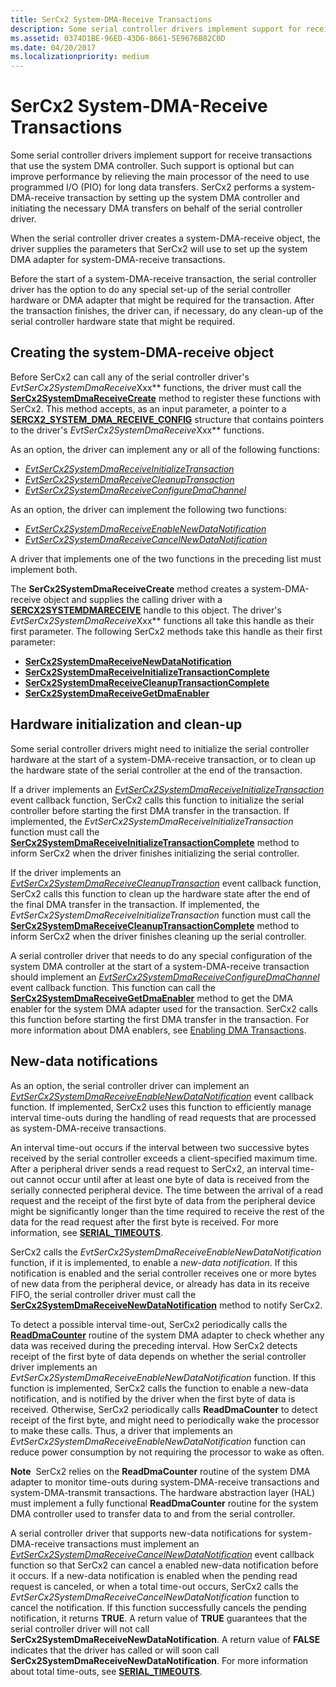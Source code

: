 ```yaml
---
title: SerCx2 System-DMA-Receive Transactions
description: Some serial controller drivers implement support for receive transactions that use the system DMA controller.
ms.assetid: 0374D1BE-96ED-43D6-8661-5E9676B82C0D
ms.date: 04/20/2017
ms.localizationpriority: medium
---
```


# SerCx2 System-DMA-Receive Transactions


Some serial controller drivers implement support for receive transactions that use the system DMA controller. Such support is optional but can improve performance by relieving the main processor of the need to use programmed I/O (PIO) for long data transfers. SerCx2 performs a system-DMA-receive transaction by setting up the system DMA controller and initiating the necessary DMA transfers on behalf of the serial controller driver.

When the serial controller driver creates a system-DMA-receive object, the driver supplies the parameters that SerCx2 will use to set up the system DMA adapter for system-DMA-receive transactions.

Before the start of a system-DMA-receive transaction, the serial controller driver has the option to do any special set-up of the serial controller hardware or DMA adapter that might be required for the transaction. After the transaction finishes, the driver can, if necessary, do any clean-up of the serial controller hardware state that might be required.

## Creating the system-DMA-receive object


Before SerCx2 can call any of the serial controller driver's *EvtSerCx2SystemDmaReceive*Xxx** functions, the driver must call the [**SerCx2SystemDmaReceiveCreate**](https://msdn.microsoft.com/library/windows/hardware/dn265279) method to register these functions with SerCx2. This method accepts, as an input parameter, a pointer to a [**SERCX2\_SYSTEM\_DMA\_RECEIVE\_CONFIG**](https://msdn.microsoft.com/library/windows/hardware/dn265339) structure that contains pointers to the driver's *EvtSerCx2SystemDmaReceive*Xxx** functions.

As an option, the driver can implement any or all of the following functions:

-   [*EvtSerCx2SystemDmaReceiveInitializeTransaction*](https://msdn.microsoft.com/library/windows/hardware/dn265232)
-   [*EvtSerCx2SystemDmaReceiveCleanupTransaction*](https://msdn.microsoft.com/library/windows/hardware/dn265229)
-   [*EvtSerCx2SystemDmaReceiveConfigureDmaChannel*](https://msdn.microsoft.com/library/windows/hardware/dn265230)

As an option, the driver can implement the following two functions:

-   [*EvtSerCx2SystemDmaReceiveEnableNewDataNotification*](https://msdn.microsoft.com/library/windows/hardware/dn265231)
-   [*EvtSerCx2SystemDmaReceiveCancelNewDataNotification*](https://msdn.microsoft.com/library/windows/hardware/dn265228)

A driver that implements one of the two functions in the preceding list must implement both.

The **SerCx2SystemDmaReceiveCreate** method creates a system-DMA-receive object and supplies the calling driver with a [**SERCX2SYSTEMDMARECEIVE**](https://msdn.microsoft.com/library/windows/hardware/dn265284) handle to this object. The driver's *EvtSerCx2SystemDmaReceive*Xxx** functions all take this handle as their first parameter. The following SerCx2 methods take this handle as their first parameter:

-   [**SerCx2SystemDmaReceiveNewDataNotification**](https://msdn.microsoft.com/library/windows/hardware/dn265283)
-   [**SerCx2SystemDmaReceiveInitializeTransactionComplete**](https://msdn.microsoft.com/library/windows/hardware/dn265281)
-   [**SerCx2SystemDmaReceiveCleanupTransactionComplete**](https://msdn.microsoft.com/library/windows/hardware/dn265278)
-   [**SerCx2SystemDmaReceiveGetDmaEnabler**](https://msdn.microsoft.com/library/windows/hardware/dn265280)

## Hardware initialization and clean-up


Some serial controller drivers might need to initialize the serial controller hardware at the start of a system-DMA-receive transaction, or to clean up the hardware state of the serial controller at the end of the transaction.

If a driver implements an [*EvtSerCx2SystemDmaReceiveInitializeTransaction*](https://msdn.microsoft.com/library/windows/hardware/dn265232) event callback function, SerCx2 calls this function to initialize the serial controller before starting the first DMA transfer in the transaction. If implemented, the *EvtSerCx2SystemDmaReceiveInitializeTransaction* function must call the [**SerCx2SystemDmaReceiveInitializeTransactionComplete**](https://msdn.microsoft.com/library/windows/hardware/dn265281) method to inform SerCx2 when the driver finishes initializing the serial controller.

If the driver implements an [*EvtSerCx2SystemDmaReceiveCleanupTransaction*](https://msdn.microsoft.com/library/windows/hardware/dn265229) event callback function, SerCx2 calls this function to clean up the hardware state after the end of the final DMA transfer in the transaction. If implemented, the *EvtSerCx2SystemDmaReceiveInitializeTransaction* function must call the [**SerCx2SystemDmaReceiveCleanupTransactionComplete**](https://msdn.microsoft.com/library/windows/hardware/dn265278) method to inform SerCx2 when the driver finishes cleaning up the serial controller.

A serial controller driver that needs to do any special configuration of the system DMA controller at the start of a system-DMA-receive transaction should implement an [*EvtSerCx2SystemDmaReceiveConfigureDmaChannel*](https://msdn.microsoft.com/library/windows/hardware/dn265230) event callback function. This function can call the [**SerCx2SystemDmaReceiveGetDmaEnabler**](https://msdn.microsoft.com/library/windows/hardware/dn265280) method to get the DMA enabler for the system DMA adapter used for the transaction. SerCx2 calls this function before starting the first DMA transfer in the transaction. For more information about DMA enablers, see [Enabling DMA Transactions](https://msdn.microsoft.com/library/windows/hardware/ff540818).

## New-data notifications


As an option, the serial controller driver can implement an [*EvtSerCx2SystemDmaReceiveEnableNewDataNotification*](https://msdn.microsoft.com/library/windows/hardware/dn265231) event callback function. If implemented, SerCx2 uses this function to efficiently manage interval time-outs during the handling of read requests that are processed as system-DMA-receive transactions.

An interval time-out occurs if the interval between two successive bytes received by the serial controller exceeds a client-specified maximum time. After a peripheral driver sends a read request to SerCx2, an interval time-out cannot occur until after at least one byte of data is received from the serially connected peripheral device. The time between the arrival of a read request and the receipt of the first byte of data from the peripheral device might be significantly longer than the time required to receive the rest of the data for the read request after the first byte is received. For more information, see [**SERIAL\_TIMEOUTS**](https://msdn.microsoft.com/library/windows/hardware/hh439614).

SerCx2 calls the *EvtSerCx2SystemDmaReceiveEnableNewDataNotification* function, if it is implemented, to enable a *new-data notification*. If this notification is enabled and the serial controller receives one or more bytes of new data from the peripheral device, or already has data in its receive FIFO, the serial controller driver must call the [**SerCx2SystemDmaReceiveNewDataNotification**](https://msdn.microsoft.com/library/windows/hardware/dn265283) method to notify SerCx2.

To detect a possible interval time-out, SerCx2 periodically calls the [**ReadDmaCounter**](https://msdn.microsoft.com/library/windows/hardware/ff560782) routine of the system DMA adapter to check whether any data was received during the preceding interval. How SerCx2 detects receipt of the first byte of data depends on whether the serial controller driver implements an *EvtSerCx2SystemDmaReceiveEnableNewDataNotification* function. If this function is implemented, SerCx2 calls the function to enable a new-data notification, and is notified by the driver when the first byte of data is received. Otherwise, SerCx2 periodically calls **ReadDmaCounter** to detect receipt of the first byte, and might need to periodically wake the processor to make these calls. Thus, a driver that implements an *EvtSerCx2SystemDmaReceiveEnableNewDataNotification* function can reduce power consumption by not requiring the processor to wake as often.

**Note**  SerCx2 relies on the **ReadDmaCounter** routine of the system DMA adapter to monitor time-outs during system-DMA-receive transactions and system-DMA-transmit transactions. The hardware abstraction layer (HAL) must implement a fully functional **ReadDmaCounter** routine for the system DMA controller used to transfer data to and from the serial controller.

 

A serial controller driver that supports new-data notifications for system-DMA-receive transactions must implement an [*EvtSerCx2SystemDmaReceiveCancelNewDataNotification*](https://msdn.microsoft.com/library/windows/hardware/dn265228) event callback function so that SerCx2 can cancel a enabled new-data notification before it occurs. If a new-data notification is enabled when the pending read request is canceled, or when a total time-out occurs, SerCx2 calls the *EvtSerCx2SystemDmaReceiveCancelNewDataNotification* function to cancel the notification. If this function successfully cancels the pending notification, it returns **TRUE**. A return value of **TRUE** guarantees that the serial controller driver will not call **SerCx2SystemDmaReceiveNewDataNotification**. A return value of **FALSE** indicates that the driver has called or will soon call **SerCx2SystemDmaReceiveNewDataNotification**. For more information about total time-outs, see [**SERIAL\_TIMEOUTS**](https://msdn.microsoft.com/library/windows/hardware/hh439614).

 

 




